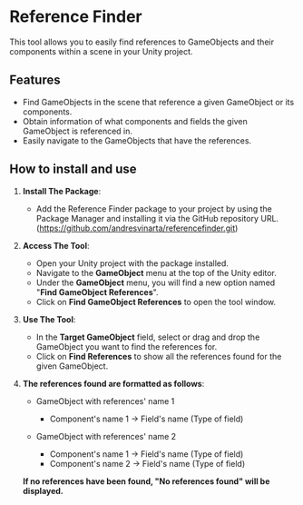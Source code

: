 # Reference Finder

This tool allows you to easily find references to GameObjects and their components within a scene in your Unity project.

## Features
- Find GameObjects in the scene that reference a given GameObject or its components.
- Obtain information of what components and fields the given GameObject is referenced in.
- Easily navigate to the GameObjects that have the references.

## How to install and use
1. **Install The Package**:
   - Add the Reference Finder package to your project by using the Package Manager and installing it via the GitHub repository URL. (https://github.com/andresvinarta/referencefinder.git)

2. **Access The Tool**:
   - Open your Unity project with the package installed.
   - Navigate to the **GameObject** menu at the top of the Unity editor.
   - Under the **GameObject** menu, you will find a new option named "**Find GameObject References**".
   - Click on **Find GameObject References** to open the tool window.
  
3. **Use The Tool**:
   - In the **Target GameObject** field, select or drag and drop the GameObject you want to find the references for.
   - Click on **Find References** to show all the references found for the given GameObject.

4. **The references found are formatted as follows**:
    - GameObject with references' name 1
        - Component's name 1 -> Field's name (Type of field)
 
    - GameObject with references' name 2
        - Component's name 1 -> Field's name (Type of field)
        - Component's name 2 -> Field's name (Type of field)

   **If no references have been found, "No references found" will be displayed.**
